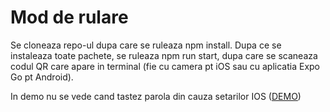 # Mod de rulare

Se cloneaza repo-ul dupa care se ruleaza npm install. Dupa ce se instaleaza toate pachete, se ruleaza npm run start, dupa care se scaneaza codul QR care apare in terminal (fie cu camera pt iOS sau cu aplicatia Expo Go pt Android).

In demo nu se vede cand tastez parola din cauza setarilor IOS ([DEMO](https://www.youtube.com/shorts/ydoGjyF3lN4 "Demo React Native"))
 
